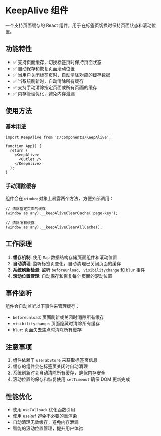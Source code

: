 # KeepAlive 组件

一个支持页面缓存的 React 组件，用于在标签页切换时保持页面状态和滚动位置。

## 功能特性

- ✅ 支持页面缓存，切换标签页时保持页面状态
- ✅ 自动保存和恢复页面滚动位置
- ✅ 当用户关闭标签页时，自动清除对应的缓存数据
- ✅ 当系统刷新时，自动清除所有缓存
- ✅ 支持手动清除指定页面或所有页面的缓存
- ✅ 内存管理优化，避免内存泄漏

## 使用方法

### 基本用法

```tsx
import KeepAlive from '@/components/KeepAlive';

function App() {
  return (
    <KeepAlive>
      <Outlet />
    </KeepAlive>
  );
}
```

### 手动清除缓存

组件会在 `window` 对象上暴露两个方法，方便外部调用：

```tsx
// 清除指定页面的缓存
(window as any).__keepAliveClearCache('page-key');

// 清除所有缓存
(window as any).__keepAliveClearAllCache();
```

## 工作原理

1. **缓存机制**: 使用 `Map` 数据结构存储页面组件和滚动位置
2. **自动清理**: 监听标签页变化，自动清理已关闭页面的缓存
3. **系统刷新检测**: 监听 `beforeunload`、`visibilitychange` 和 `blur` 事件
4. **滚动位置管理**: 自动保存和恢复每个页面的滚动位置

## 事件监听

组件会自动监听以下事件来管理缓存：

- `beforeunload`: 页面刷新或关闭时清除所有缓存
- `visibilitychange`: 页面隐藏时清除所有缓存
- `blur`: 页面失去焦点时清除所有缓存

## 注意事项

1. 组件依赖于 `useTabStore` 来获取标签页信息
2. 缓存的组件会在标签页关闭时自动清理
3. 系统刷新时会自动清除所有缓存，确保内存安全
4. 滚动位置的保存和恢复使用 `setTimeout` 确保 DOM 更新完成

## 性能优化

- 使用 `useCallback` 优化函数引用
- 使用 `useRef` 避免不必要的重渲染
- 自动清理无效缓存，避免内存泄漏
- 智能的滚动位置管理，提升用户体验
